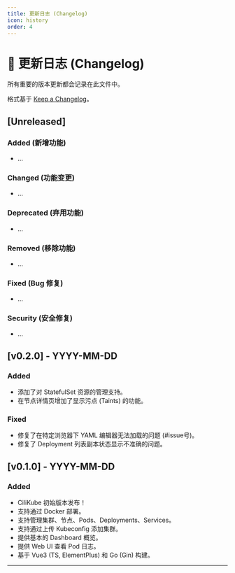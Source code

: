 ```yaml
---
title: 更新日志 (Changelog)
icon: history
order: 4
---
```


# 📜 更新日志 (Changelog)

所有重要的版本更新都会记录在此文件中。

格式基于 [Keep a Changelog](https://keepachangelog.com/en/1.0.0/)。

## [Unreleased]

### Added (新增功能)
- ...

### Changed (功能变更)
- ...

### Deprecated (弃用功能)
- ...

### Removed (移除功能)
- ...

### Fixed (Bug 修复)
- ...

### Security (安全修复)
- ...

## [v0.2.0] - YYYY-MM-DD

### Added
- 添加了对 StatefulSet 资源的管理支持。
- 在节点详情页增加了显示污点 (Taints) 的功能。

### Fixed
- 修复了在特定浏览器下 YAML 编辑器无法加载的问题 (#issue号)。
- 修复了 Deployment 列表副本状态显示不准确的问题。

## [v0.1.0] - YYYY-MM-DD

### Added
- CiliKube 初始版本发布！
- 支持通过 Docker 部署。
- 支持管理集群、节点、Pods、Deployments、Services。
- 支持通过上传 Kubeconfig 添加集群。
- 提供基本的 Dashboard 概览。
- 提供 Web UI 查看 Pod 日志。
- 基于 Vue3 (TS, ElementPlus) 和 Go (Gin) 构建。

---

